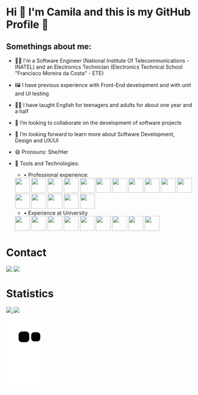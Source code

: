 # Hi 👋 I'm Camila and this is my GitHub Profile 🚀
<!--
**CamilaCSilva/CamilaCSilva** is a ✨ _special_ ✨ repository because its `README.md` (this file) appears on your GitHub profile.

Here are some ideas to get you started:
-->
<!--
- 🔭 I’m currently working on ...
- 🌱 I’m currently learning ..
-->

## Somethings about me:
- 👩‍💻 I'm a Software Engineer (National Institute Of Telecommunications -INATEL) and an Electronics Technician (Electronics Technical School "Francisco Moreira da Costa" - ETE)
- 🖼️ I have previous experience with Front-End development and with unit and UI testing
- 👩‍🏫 I have taught English for teenagers and adults for about one year and a half
- 👯 I’m looking to collaborate on the development of software projects 
- 🤔 I’m looking forward to learn more about Software Development, Design and UX/UI
- 😄 Pronouns: She/Her
- 🔧 Tools and Technologies:
  - • Professional experience:
   <img src="https://cdn.jsdelivr.net/gh/devicons/devicon/icons/vscode/vscode-original.svg" width="40" height="40"/>
   <img src="https://cdn.jsdelivr.net/gh/devicons/devicon/icons/github/github-original.svg" width="40" height="40"/>
   <img src="https://cdn.jsdelivr.net/gh/devicons/devicon/icons/git/git-original.svg" width="40" height="40"/>
   <img src="https://cdn.jsdelivr.net/gh/devicons/devicon/icons/npm/npm-original-wordmark.svg" width="40" height="40"/>
   <img src="https://cdn.jsdelivr.net/gh/devicons/devicon/icons/jira/jira-original.svg" width="40" height="40"/>
  
   <img src="https://cdn.jsdelivr.net/gh/devicons/devicon/icons/html5/html5-original.svg" width="40" height="40"/>
   <img src="https://cdn.jsdelivr.net/gh/devicons/devicon/icons/css3/css3-original.svg" width="40" height="40"/>
   <img src="https://cdn.jsdelivr.net/gh/devicons/devicon/icons/bootstrap/bootstrap-original.svg" width="40" height="40"/>
   <img src="https://cdn.jsdelivr.net/gh/devicons/devicon/icons/sass/sass-original.svg" width="40" height="40"/>
      
   <img src="https://cdn.jsdelivr.net/gh/devicons/devicon/icons/angularjs/angularjs-original.svg" width="40" height="40"/>
  
   <img src="https://cdn.jsdelivr.net/gh/devicons/devicon/icons/typescript/typescript-original.svg" width="40" height="40"/>
   <img src="https://cdn.jsdelivr.net/gh/devicons/devicon/icons/javascript/javascript-original.svg" width="40" height="40"/>
   <img src="https://cdn.jsdelivr.net/gh/devicons/devicon/icons/jquery/jquery-original.svg" width="40" height="40"/>
          
  
   <img src="https://cdn.jsdelivr.net/gh/devicons/devicon/icons/jasmine/jasmine-plain.svg" width="40" height="40"/>
   <img src="https://cdn.jsdelivr.net/gh/devicons/devicon/icons/karma/karma-original.svg" width="40" height="40"/>       
    
   <img src="https://cdn.jsdelivr.net/gh/devicons/devicon/icons/figma/figma-original.svg" width="40" height="40"/>

  - • Experience at University
  <img src="https://cdn.jsdelivr.net/gh/devicons/devicon/icons/python/python-original.svg" width="40" height="40"/>
  <img src="https://cdn.jsdelivr.net/gh/devicons/devicon/icons/numpy/numpy-original.svg" width="40" height="40"/>
  <img src="https://cdn.jsdelivr.net/gh/devicons/devicon/icons/pandas/pandas-original.svg" width="40" height="40"/>     

  <img src="https://cdn.jsdelivr.net/gh/devicons/devicon/icons/jupyter/jupyter-original.svg" width="40" height="40"/>
  
  <img src="https://cdn.jsdelivr.net/gh/devicons/devicon/icons/react/react-original.svg" width="40" height="40"/>

  <img src="https://cdn.jsdelivr.net/gh/devicons/devicon/icons/mongodb/mongodb-original.svg" width="40" height="40"/>
  <img src="https://cdn.jsdelivr.net/gh/devicons/devicon/icons/mysql/mysql-original.svg" width="40" height="40"/>
  <img src="https://cdn.jsdelivr.net/gh/devicons/devicon/icons/neo4j/neo4j-original.svg" width="40" height="40"/>

  <img src="https://cdn.jsdelivr.net/gh/devicons/devicon/icons/trello/trello-plain.svg" width="40" height="40"/>
          
          
# Contact 
<a href = "mailto:camiladecs28@gmail.com"><img loading="lazy" src="https://img.shields.io/badge/Gmail-D14836?style=for-the-badge&logo=gmail&logoColor=white" target="_blank"></a>
<a href="https://www.linkedin.com/in/camila-silva-053800224" target="_blank"><img loading="lazy" src="https://img.shields.io/badge/-LinkedIn-%230077B5?style=for-the-badge&logo=linkedin&logoColor=white" target="_blank"></a> 
          
# Statistics 
<div> 
  <a href="https://github.com/CamilaCSilva"> 
  <img loading="lazy" height="180em" src="https://github-readme-stats.vercel.app/api/top-langs/?username=CamilaCSilva&layout=compact&langs_count=7&theme=dracula"/> 
  <img loading="lazy" height="180em" src="https://github-readme-stats.vercel.app/api?username=CamilaCSilva&show_icons=true&theme=dracula&include_all_commits=true&count_private=true"/> 
  </div>
          
![Snake animation](https://github.com/CamilaCSilva/CamilaCSilva/blob/output/github-contribution-grid-snake.svg)          


